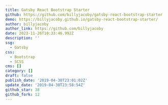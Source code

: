 ```yaml
---
title: Gatsby React Bootstrap Starter
github: https://github.com/billyjacoby/gatsby-react-bootstrap-starter
demo: https://billyjacoby.github.io/gatsby-react-bootstrap-starter/
author: billyjacoby
author_link: https://github.com/billyjacoby
date: 2023-11-26T10:33:46.992Z
description: ''
ssg:
  - Gatsby
css:
  - Bootstrap
  - SCSS
cms: []
category: []
draft: false
publish_date: '2019-04-30T23:01:02Z'
update_date: '2019-04-30T23:58:54Z'
github_star: 38
github_fork: 12
---
```

